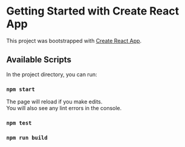 # Getting Started with Create React App

This project was bootstrapped with [Create React App](https://github.com/facebook/create-react-app).

## Available Scripts

In the project directory, you can run:

### `npm start`



The page will reload if you make edits.\
You will also see any lint errors in the console.

### `npm test`


### `npm run build`

